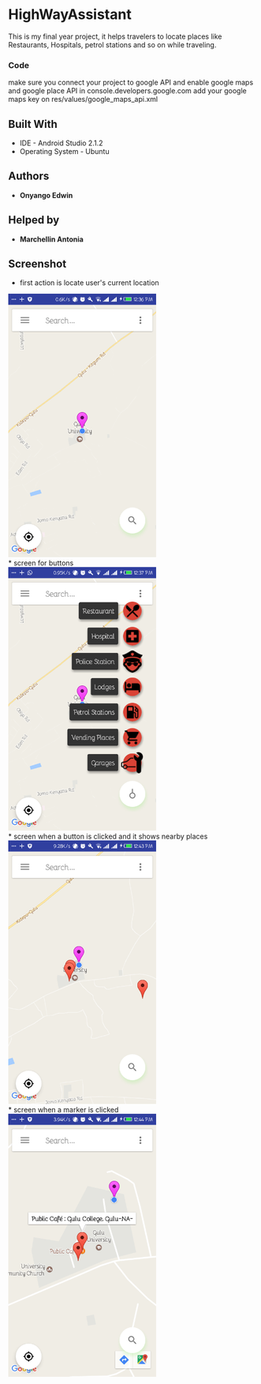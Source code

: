 # HighWayAssistant
This is my final year project, it helps travelers to locate places like Restaurants, Hospitals, petrol stations and so on while traveling. 

### Code

make sure you connect your project to google API and enable google maps and google place API in console.developers.google.com
add your google maps key on res/values/google_maps_api.xml

## Built With

* IDE - Android Studio 2.1.2
* Operating System - Ubuntu

## Authors

* **Onyango Edwin**
## Helped by
* **Marchellin Antonia**

## Screenshot
* first action is locate user's current location <br />
<img src="https://github.com/oedwin/HighWayAssistant/blob/master/userscurrent_location.png" width="300">
<br />
* screen for buttons <br />
<img src="https://github.com/oedwin/HighWayAssistant/blob/master/secondscreen.png" width="300">
<br />
* screen when a button is clicked and it shows nearby places <br />
<img src="https://github.com/oedwin/HighWayAssistant/blob/master/nearbyplaces.png" width="300">
<br />
* screen when a marker is clicked  <br />
<img src="https://github.com/oedwin/HighWayAssistant/blob/master/placenames.png" width="300">

